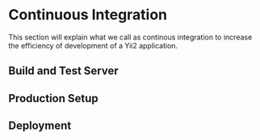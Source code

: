 # Continuous Integration

This section will explain what we call as continous integration to increase the efficiency of development of a Yii2 application.

## Build and Test Server

## Production Setup

## Deployment
